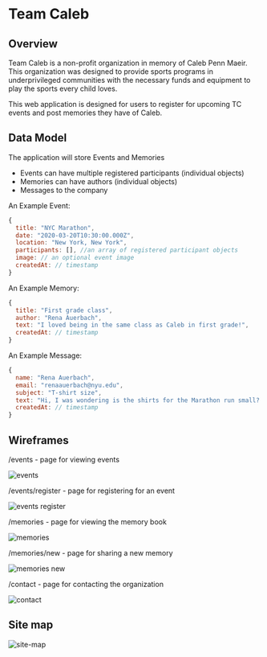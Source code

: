 # Team Caleb

## Overview

Team Caleb is a non-profit organization in memory of Caleb Penn Maeir. This organization was designed to provide sports programs in underprivileged communities with the necessary funds and equipment to play the sports every child loves.

This web application is designed for users to register for upcoming TC events and post memories they have of Caleb. 

## Data Model

The application will store Events and Memories	

* Events can have multiple registered participants (individual objects)
* Memories can have authors (individual objects)
* Messages to the company

An Example Event:

```javascript
{
  title: "NYC Marathon",
  date: "2020-03-20T10:30:00.000Z",
  location: "New York, New York",
  participants: [], //an array of registered participant objects
  image: // an optional event image
  createdAt: // timestamp
}
```

An Example Memory:	

```javascript	
{	
  title: "First grade class",	
  author: "Rena Auerbach",	
  text: "I loved being in the same class as Caleb in first grade!",	
  createdAt: // timestamp  	
}	
```	

An Example Message:	

```javascript	
{	
  name: "Rena Auerbach",
  email: "renaauerbach@nyu.edu",	
  subject: "T-shirt size",	
  text: "Hi, I was wondering is the shirts for the Marathon run small? If so, I'd like to change mine to a Medium. Thank you!",	
  createdAt: // timestamp  	
}	
```	

## Wireframes

/events - page for viewing events

![events](documentation/events.png)

/events/register - page for registering for an event

![events register](documentation/events-register.png)

/memories - page for viewing the memory book	

![memories](documentation/memories.png)	

/memories/new - page for sharing a new memory 	

![memories new](documentation/memories-new.png)

/contact - page for contacting the organization

![contact](documentation/contact.png)

## Site map

![site-map](documentation/site-map.png)
